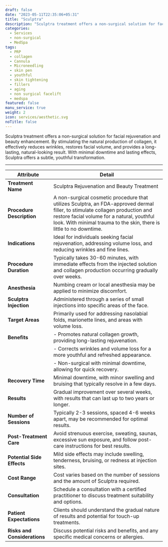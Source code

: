 ```yaml
---
draft: false
date: "2023-05-11T22:35:06+05:31"
title: "Sculptra"
description: "Sculptra treatment offers a non-surgical solution for facial rejuvenation and beauty enhancement. By stimulating the natural production of collagen, it effectively reduces wrinkles, restores facial volume, and provides a long-lasting, natural-looking result. With minimal downtime and lasting effects, Sculptra offers a subtle, youthful transformation."
categories:
  - Services
  - non-surgical
  - MedSpa
tags:
  - PRP
  - collagen
  - Cannula
  - Microneedling
  - skin pen
  - youthful
  - skin tightening
  - fillers 
  - aging 
  - non surgical facelift
  - medspa 
featured: false
manu_service: true
weight: 2
icon: services/aesthetic.svg
noTitle: false
---
```


Sculptra treatment offers a non-surgical solution for facial rejuvenation and beauty enhancement. By stimulating the natural production of collagen, it effectively reduces wrinkles, restores facial volume, and provides a long-lasting, natural-looking result. With minimal downtime and lasting effects, Sculptra offers a subtle, youthful transformation.

---
| Attribute                     | Detail                                                                      |
| ----------------------------- | --------------------------------------------------------------------------- |
| **Treatment Name**            | Sculptra Rejuvenation and Beauty Treatment                                  |
| **Procedure Description**     | A non-surgical cosmetic procedure that utilizes Sculptra, an FDA-approved dermal filler, to stimulate collagen production and restore facial volume for a natural, youthful look. With minimal trauma to the skin, there is little to no downtime. |
| **Indications**               | Ideal for individuals seeking facial rejuvenation, addressing volume loss, and reducing wrinkles and fine lines. |
| **Procedure Duration**        | Typically takes 30-60 minutes, with immediate effects from the injected solution and collagen production occurring gradually over weeks. |
| **Anesthesia**                | Numbing cream or local anesthesia may be applied to minimize discomfort.  |
| **Sculptra Injection**        | Administered through a series of small injections into specific areas of the face. |
| **Target Areas**              | Primarily used for addressing nasolabial folds, marionette lines, and areas with volume loss. |
| **Benefits**                  | - Promotes natural collagen growth, providing long-lasting rejuvenation.    |
|                              | - Corrects wrinkles and volume loss for a more youthful and refreshed appearance. |
|                              | - Non-surgical with minimal downtime, allowing for quick recovery.          |
| **Recovery Time**             | Minimal downtime, with minor swelling and bruising that typically resolve in a few days. |
| **Results**                   | Gradual improvement over several weeks, with results that can last up to two years or longer. |
| **Number of Sessions**        | Typically 2-3 sessions, spaced 4-6 weeks apart, may be recommended for optimal results. |
| **Post-Treatment Care**       | Avoid strenuous exercise, sweating, saunas, excessive sun exposure, and follow post-care instructions for best results. |
| **Potential Side Effects**    | Mild side effects may include swelling, tenderness, bruising, or redness at injection sites. |
| **Cost Range**                | Cost varies based on the number of sessions and the amount of Sculptra required. |
| **Consultation**              | Schedule a consultation with a certified practitioner to discuss treatment suitability and options. |
| **Patient Expectations**      | Clients should understand the gradual nature of results and potential for touch-up treatments. |
| **Risks and Considerations**  | Discuss potential risks and benefits, and any specific medical concerns or allergies. |
